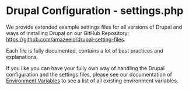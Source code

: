 # Drupal Configuration - settings.php

We provide extended example settings files for all versions of Drupal and ways of installing Drupal on our GitHub Repository: https://github.com/amazeeio/drupal-setting-files.

Each file is fully documented, contains a lot of best practices and explanations.

If you like you can have your fully own way of handling the Drupal configuration and the settings files, please see our documentation of [Environment Variables](./environment_variables.md) to see a list of all existing environment variables.